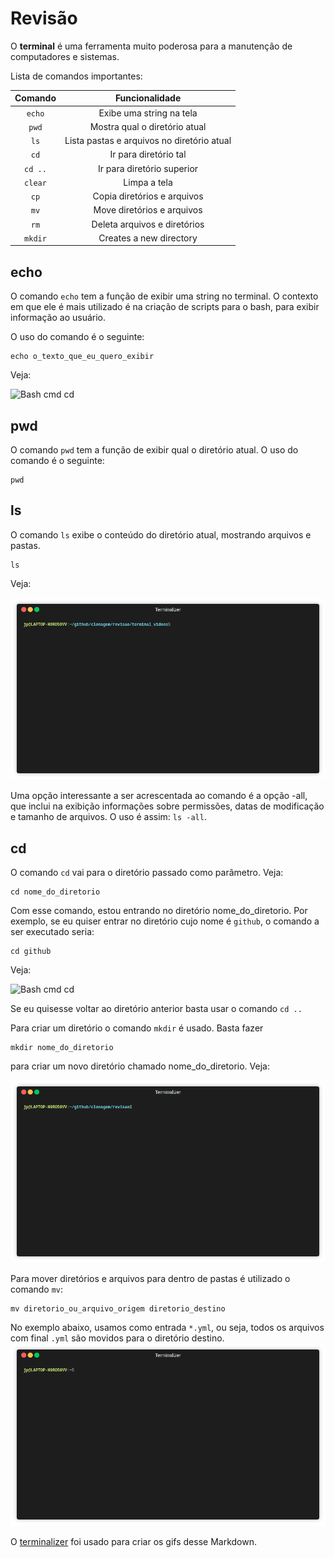 # Revisão 

O **terminal** é uma ferramenta muito poderosa para a manutenção de computadores e sistemas.


Lista de comandos importantes:

Comando| Funcionalidade
:-----:|:-----:
`echo`| Exibe uma string na tela
`pwd`| Mostra qual o diretório atual
`ls`| Lista pastas e arquivos no diretório atual
`cd`| Ir para diretório tal
`cd ..`| Ir para diretório superior
`clear`| Limpa a tela
`cp`| Copia diretórios e arquivos
`mv`| Move diretórios e arquivos
`rm`| Deleta arquivos e diretórios
`mkdir`|Creates a new directory

## echo

O comando `echo` tem a função de exibir uma string no terminal. O contexto em que ele é mais utilizado é na criação de scripts para o bash, para exibir informação ao usuário.

O uso do comando é o seguinte:
```shell
echo o_texto_que_eu_quero_exibir

````
Veja:

![Bash cmd cd](https://github.com/jp-guimaraes/clonagem/blob/master/assets/terminal_gifs/cmd_echo.gif)

## pwd

O comando `pwd` tem a função de exibir qual o diretório atual. O uso do comando é o seguinte:
```shell
pwd
````
## ls

O comando `ls` exibe o conteúdo do diretório atual, mostrando arquivos e pastas. 

```shell
ls
```
Veja:

![Bash cmd ls](https://github.com/jp-guimaraes/clonagem/blob/master/assets/terminal_gifs/cmd_ls.gif)

Uma opção interessante a ser acrescentada ao comando é a opção -all, que inclui na exibição informações sobre permissões, datas de modificação e tamanho de arquivos. O uso é assim: `ls -all`.

## cd

O comando `cd` vai para o diretório passado como parâmetro. Veja:

```shell
cd nome_do_diretorio

````
Com esse comando, estou entrando no diretório nome_do_diretorio. Por exemplo, se eu quiser entrar no diretório cujo nome é `github`, o comando a ser executado seria: 
```shell
cd github

````
Veja:

![Bash cmd cd](https://github.com/jp-guimaraes/clonagem/blob/master/assets/terminal_gifs/cmd_cd.gif)


Se eu quisesse voltar ao diretório anterior basta usar o comando `cd ..`


Para criar um diretório o comando `mkdir` é usado. Basta fazer

```shell
mkdir nome_do_diretorio
``` 
para criar um novo diretório chamado nome_do_diretorio. Veja:


![Bash cmd cd](https://github.com/jp-guimaraes/clonagem/blob/master/assets/terminal_gifs/cmd_mkdir.gif)



Para mover diretórios e arquivos para dentro de pastas é utilizado o comando `mv`:

```shell
mv diretorio_ou_arquivo_origem diretorio_destino
```

No exemplo abaixo, usamos como entrada `*.yml`, ou seja, todos os arquivos com final `.yml` são movidos para o diretório destino.
![Bash cmd cd](https://github.com/jp-guimaraes/clonagem/blob/master/assets/terminal_gifs/cmd_mv.gif)




O [terminalizer](https://github.com/faressoft/terminalizer) foi usado para criar os gifs desse Markdown.